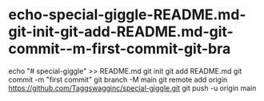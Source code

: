 # echo-special-giggle-README.md-git-init-git-add-README.md-git-commit--m-first-commit-git-bra
echo "# special-giggle" >> README.md git init git add README.md git commit -m "first commit" git branch -M main git remote add origin https://github.com/Taggswagginc/special-giggle.git git push -u origin main
